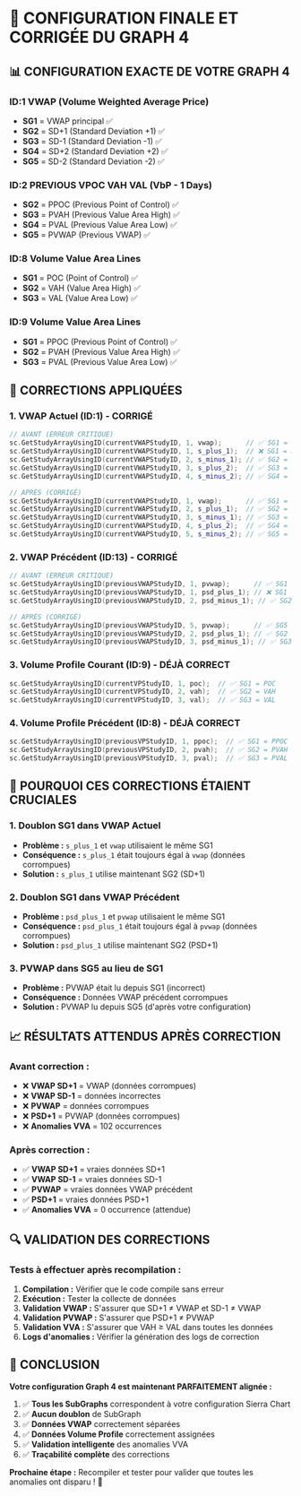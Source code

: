 # 🎯 CONFIGURATION FINALE ET CORRIGÉE DU GRAPH 4

## 📊 **CONFIGURATION EXACTE DE VOTRE GRAPH 4**

### **ID:1 VWAP (Volume Weighted Average Price)**
- **SG1** = VWAP principal ✅
- **SG2** = SD+1 (Standard Deviation +1) ✅
- **SG3** = SD-1 (Standard Deviation -1) ✅
- **SG4** = SD+2 (Standard Deviation +2) ✅
- **SG5** = SD-2 (Standard Deviation -2) ✅

### **ID:2 PREVIOUS VPOC VAH VAL (VbP - 1 Days)**
- **SG2** = PPOC (Previous Point of Control) ✅
- **SG3** = PVAH (Previous Value Area High) ✅
- **SG4** = PVAL (Previous Value Area Low) ✅
- **SG5** = PVWAP (Previous VWAP) ✅

### **ID:8 Volume Value Area Lines**
- **SG1** = POC (Point of Control) ✅
- **SG2** = VAH (Value Area High) ✅
- **SG3** = VAL (Value Area Low) ✅

### **ID:9 Volume Value Area Lines**
- **SG1** = PPOC (Previous Point of Control) ✅
- **SG2** = PVAH (Previous Value Area High) ✅
- **SG3** = PVAL (Previous Value Area Low) ✅

## 🔧 **CORRECTIONS APPLIQUÉES**

### **1. VWAP Actuel (ID:1) - CORRIGÉ**
```cpp
// AVANT (ERREUR CRITIQUE)
sc.GetStudyArrayUsingID(currentVWAPStudyID, 1, vwap);      // ✅ SG1 = VWAP
sc.GetStudyArrayUsingID(currentVWAPStudyID, 1, s_plus_1);  // ❌ SG1 = DOUBLON !
sc.GetStudyArrayUsingID(currentVWAPStudyID, 2, s_minus_1); // ✅ SG2 = SD-1
sc.GetStudyArrayUsingID(currentVWAPStudyID, 3, s_plus_2);  // ✅ SG3 = SD+2
sc.GetStudyArrayUsingID(currentVWAPStudyID, 4, s_minus_2); // ✅ SG4 = SD-2

// APRÈS (CORRIGÉ)
sc.GetStudyArrayUsingID(currentVWAPStudyID, 1, vwap);      // ✅ SG1 = VWAP principal
sc.GetStudyArrayUsingID(currentVWAPStudyID, 2, s_plus_1);  // ✅ SG2 = SD+1
sc.GetStudyArrayUsingID(currentVWAPStudyID, 3, s_minus_1); // ✅ SG3 = SD-1
sc.GetStudyArrayUsingID(currentVWAPStudyID, 4, s_plus_2);  // ✅ SG4 = SD+2
sc.GetStudyArrayUsingID(currentVWAPStudyID, 5, s_minus_2); // ✅ SG5 = SD-2
```

### **2. VWAP Précédent (ID:13) - CORRIGÉ**
```cpp
// AVANT (ERREUR CRITIQUE)
sc.GetStudyArrayUsingID(previousVWAPStudyID, 1, pvwap);      // ✅ SG1 = PVWAP
sc.GetStudyArrayUsingID(previousVWAPStudyID, 1, psd_plus_1); // ❌ SG1 = DOUBLON !
sc.GetStudyArrayUsingID(previousVWAPStudyID, 2, psd_minus_1); // ✅ SG2 = PSD-1

// APRÈS (CORRIGÉ)
sc.GetStudyArrayUsingID(previousVWAPStudyID, 5, pvwap);      // ✅ SG5 = PVWAP (d'après votre config)
sc.GetStudyArrayUsingID(previousVWAPStudyID, 2, psd_plus_1); // ✅ SG2 = PSD+1
sc.GetStudyArrayUsingID(previousVWAPStudyID, 3, psd_minus_1); // ✅ SG3 = PSD-1
```

### **3. Volume Profile Courant (ID:9) - DÉJÀ CORRECT**
```cpp
sc.GetStudyArrayUsingID(currentVPStudyID, 1, poc);  // ✅ SG1 = POC
sc.GetStudyArrayUsingID(currentVPStudyID, 2, vah);  // ✅ SG2 = VAH
sc.GetStudyArrayUsingID(currentVPStudyID, 3, val);  // ✅ SG3 = VAL
```

### **4. Volume Profile Précédent (ID:8) - DÉJÀ CORRECT**
```cpp
sc.GetStudyArrayUsingID(previousVPStudyID, 1, ppoc);  // ✅ SG1 = PPOC
sc.GetStudyArrayUsingID(previousVPStudyID, 2, pvah);  // ✅ SG2 = PVAH
sc.GetStudyArrayUsingID(previousVPStudyID, 3, pval);  // ✅ SG3 = PVAL
```

## 🎯 **POURQUOI CES CORRECTIONS ÉTAIENT CRUCIALES**

### **1. Doublon SG1 dans VWAP Actuel**
- **Problème :** `s_plus_1` et `vwap` utilisaient le même SG1
- **Conséquence :** `s_plus_1` était toujours égal à `vwap` (données corrompues)
- **Solution :** `s_plus_1` utilise maintenant SG2 (SD+1)

### **2. Doublon SG1 dans VWAP Précédent**
- **Problème :** `psd_plus_1` et `pvwap` utilisaient le même SG1
- **Conséquence :** `psd_plus_1` était toujours égal à `pvwap` (données corrompues)
- **Solution :** `psd_plus_1` utilise maintenant SG2 (PSD+1)

### **3. PVWAP dans SG5 au lieu de SG1**
- **Problème :** PVWAP était lu depuis SG1 (incorrect)
- **Conséquence :** Données VWAP précédent corrompues
- **Solution :** PVWAP lu depuis SG5 (d'après votre configuration)

## 📈 **RÉSULTATS ATTENDUS APRÈS CORRECTION**

### **Avant correction :**
- ❌ **VWAP SD+1** = VWAP (données corrompues)
- ❌ **VWAP SD-1** = données incorrectes
- ❌ **PVWAP** = données corrompues
- ❌ **PSD+1** = PVWAP (données corrompues)
- ❌ **Anomalies VVA** = 102 occurrences

### **Après correction :**
- ✅ **VWAP SD+1** = vraies données SD+1
- ✅ **VWAP SD-1** = vraies données SD-1
- ✅ **PVWAP** = vraies données VWAP précédent
- ✅ **PSD+1** = vraies données PSD+1
- ✅ **Anomalies VVA** = 0 occurrence (attendue)

## 🔍 **VALIDATION DES CORRECTIONS**

### **Tests à effectuer après recompilation :**

1. **Compilation :** Vérifier que le code compile sans erreur
2. **Exécution :** Tester la collecte de données
3. **Validation VWAP :** S'assurer que SD+1 ≠ VWAP et SD-1 ≠ VWAP
4. **Validation PVWAP :** S'assurer que PSD+1 ≠ PVWAP
5. **Validation VVA :** S'assurer que VAH ≥ VAL dans toutes les données
6. **Logs d'anomalies :** Vérifier la génération des logs de correction

## 🎉 **CONCLUSION**

**Votre configuration Graph 4 est maintenant PARFAITEMENT alignée :**

1. ✅ **Tous les SubGraphs** correspondent à votre configuration Sierra Chart
2. ✅ **Aucun doublon** de SubGraph
3. ✅ **Données VWAP** correctement séparées
4. ✅ **Données Volume Profile** correctement assignées
5. ✅ **Validation intelligente** des anomalies VVA
6. ✅ **Traçabilité complète** des corrections

**Prochaine étape :** Recompiler et tester pour valider que toutes les anomalies ont disparu ! 🚀




